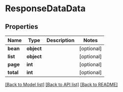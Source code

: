 # ResponseDataData

## Properties
Name | Type | Description | Notes
------------ | ------------- | ------------- | -------------
**bean** | **object** |  | [optional] 
**list** | **object** |  | [optional] 
**page** | **int** |  | [optional] 
**total** | **int** |  | [optional] 

[[Back to Model list]](../README.md#documentation-for-models) [[Back to API list]](../README.md#documentation-for-api-endpoints) [[Back to README]](../README.md)



